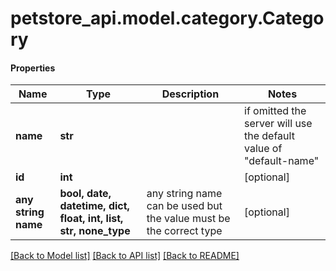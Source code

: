 # petstore_api.model.category.Category

#### Properties
Name | Type | Description | Notes
------------ | ------------- | ------------- | -------------
**name** | **str** |  |  if omitted the server will use the default value of "default-name"
**id** | **int** |  | [optional] 
**any string name** | **bool, date, datetime, dict, float, int, list, str, none_type** | any string name can be used but the value must be the correct type | [optional]

[[Back to Model list]](../../README.md#documentation-for-models) [[Back to API list]](../../README.md#documentation-for-api-endpoints) [[Back to README]](../../README.md)

